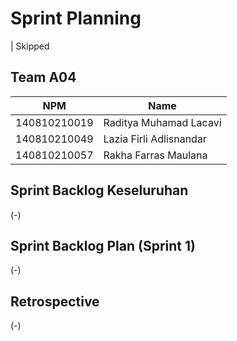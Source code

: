 # Sprint Planning 
| Skipped

## Team A04
| NPM           | Name                    |
| ------------- |-------------------------|
| 140810210019  | Raditya Muhamad Lacavi  |
| 140810210049  | Lazia Firli Adlisnandar |
| 140810210057  | Rakha Farras Maulana    |

## Sprint Backlog Keseluruhan 
(-)

## Sprint Backlog Plan (Sprint 1)
(-)

## Retrospective 
(-)